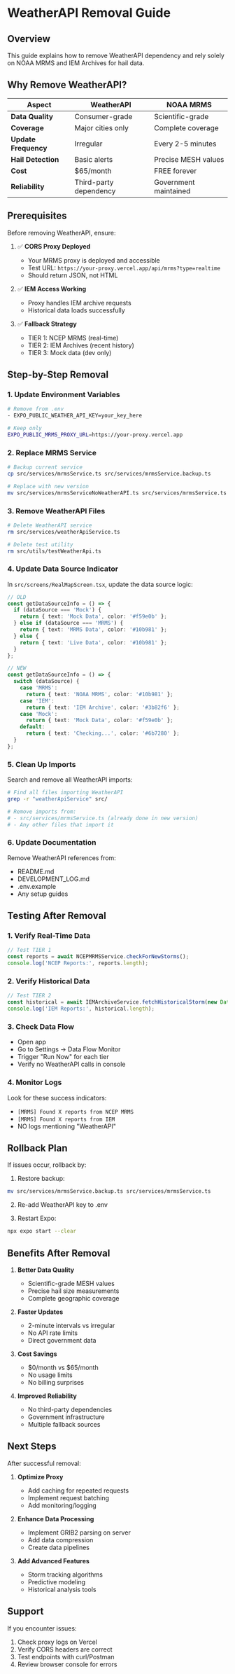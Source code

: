 # WeatherAPI Removal Guide

## Overview
This guide explains how to remove WeatherAPI dependency and rely solely on NOAA MRMS and IEM Archives for hail data.

## Why Remove WeatherAPI?

| Aspect | WeatherAPI | NOAA MRMS |
|--------|------------|-----------|
| **Data Quality** | Consumer-grade | Scientific-grade |
| **Coverage** | Major cities only | Complete coverage |
| **Update Frequency** | Irregular | Every 2-5 minutes |
| **Hail Detection** | Basic alerts | Precise MESH values |
| **Cost** | $65/month | FREE forever |
| **Reliability** | Third-party dependency | Government maintained |

## Prerequisites

Before removing WeatherAPI, ensure:

1. ✅ **CORS Proxy Deployed**
   - Your MRMS proxy is deployed and accessible
   - Test URL: `https://your-proxy.vercel.app/api/mrms?type=realtime`
   - Should return JSON, not HTML

2. ✅ **IEM Access Working**
   - Proxy handles IEM archive requests
   - Historical data loads successfully

3. ✅ **Fallback Strategy**
   - TIER 1: NCEP MRMS (real-time)
   - TIER 2: IEM Archives (recent history)
   - TIER 3: Mock data (dev only)

## Step-by-Step Removal

### 1. Update Environment Variables

```bash
# Remove from .env
- EXPO_PUBLIC_WEATHER_API_KEY=your_key_here

# Keep only
EXPO_PUBLIC_MRMS_PROXY_URL=https://your-proxy.vercel.app
```

### 2. Replace MRMS Service

```bash
# Backup current service
cp src/services/mrmsService.ts src/services/mrmsService.backup.ts

# Replace with new version
mv src/services/mrmsServiceNoWeatherAPI.ts src/services/mrmsService.ts
```

### 3. Remove WeatherAPI Files

```bash
# Delete WeatherAPI service
rm src/services/weatherApiService.ts

# Delete test utility
rm src/utils/testWeatherApi.ts
```

### 4. Update Data Source Indicator

In `src/screens/RealMapScreen.tsx`, update the data source logic:

```typescript
// OLD
const getDataSourceInfo = () => {
  if (dataSource === 'Mock') {
    return { text: 'Mock Data', color: '#f59e0b' };
  } else if (dataSource === 'MRMS') {
    return { text: 'MRMS Data', color: '#10b981' };
  } else {
    return { text: 'Live Data', color: '#10b981' };
  }
};

// NEW
const getDataSourceInfo = () => {
  switch (dataSource) {
    case 'MRMS':
      return { text: 'NOAA MRMS', color: '#10b981' };
    case 'IEM':
      return { text: 'IEM Archive', color: '#3b82f6' };
    case 'Mock':
      return { text: 'Mock Data', color: '#f59e0b' };
    default:
      return { text: 'Checking...', color: '#6b7280' };
  }
};
```

### 5. Clean Up Imports

Search and remove all WeatherAPI imports:

```bash
# Find all files importing WeatherAPI
grep -r "weatherApiService" src/

# Remove imports from:
# - src/services/mrmsService.ts (already done in new version)
# - Any other files that import it
```

### 6. Update Documentation

Remove WeatherAPI references from:
- README.md
- DEVELOPMENT_LOG.md
- .env.example
- Any setup guides

## Testing After Removal

### 1. Verify Real-Time Data
```javascript
// Test TIER 1
const reports = await NCEPMRMSService.checkForNewStorms();
console.log('NCEP Reports:', reports.length);
```

### 2. Verify Historical Data
```javascript
// Test TIER 2
const historical = await IEMArchiveService.fetchHistoricalStorm(new Date('2024-09-24'));
console.log('IEM Reports:', historical.length);
```

### 3. Check Data Flow
- Open app
- Go to Settings → Data Flow Monitor
- Trigger "Run Now" for each tier
- Verify no WeatherAPI calls in console

### 4. Monitor Logs
Look for these success indicators:
- `[MRMS] Found X reports from NCEP MRMS`
- `[MRMS] Found X reports from IEM`
- NO logs mentioning "WeatherAPI"

## Rollback Plan

If issues occur, rollback by:

1. Restore backup:
```bash
mv src/services/mrmsService.backup.ts src/services/mrmsService.ts
```

2. Re-add WeatherAPI key to .env

3. Restart Expo:
```bash
npx expo start --clear
```

## Benefits After Removal

1. **Better Data Quality**
   - Scientific-grade MESH values
   - Precise hail size measurements
   - Complete geographic coverage

2. **Faster Updates**
   - 2-minute intervals vs irregular
   - No API rate limits
   - Direct government data

3. **Cost Savings**
   - $0/month vs $65/month
   - No usage limits
   - No billing surprises

4. **Improved Reliability**
   - No third-party dependencies
   - Government infrastructure
   - Multiple fallback sources

## Next Steps

After successful removal:

1. **Optimize Proxy**
   - Add caching for repeated requests
   - Implement request batching
   - Add monitoring/logging

2. **Enhance Data Processing**
   - Implement GRIB2 parsing on server
   - Add data compression
   - Create data pipelines

3. **Add Advanced Features**
   - Storm tracking algorithms
   - Predictive modeling
   - Historical analysis tools

## Support

If you encounter issues:
1. Check proxy logs on Vercel
2. Verify CORS headers are correct
3. Test endpoints with curl/Postman
4. Review browser console for errors